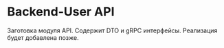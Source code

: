 # Backend-User API

Заготовка модуля API. Содержит DTO и gRPC интерфейсы. Реализация будет добавлена позже.
